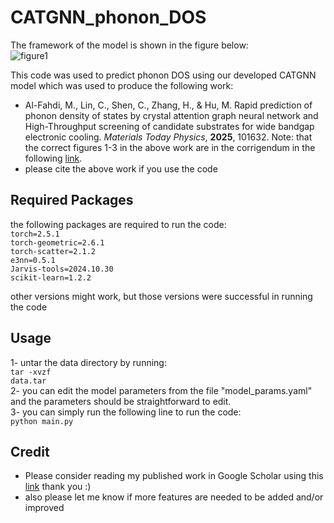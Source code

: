 # CATGNN_phonon_DOS
The framework of the model is shown in the figure below:</br>
![figure1](https://github.com/user-attachments/assets/169ce72d-256a-4428-9ae6-3a871d8a8ed2)


This code was used to predict phonon DOS using our developed CATGNN model which was used to produce the following work:</br>
- Al-Fahdi, M., Lin, C., Shen, C., Zhang, H., & Hu, M. Rapid prediction of phonon density
of states by crystal attention graph neural network and High-Throughput screening of candidate
substrates for wide bandgap electronic cooling. *Materials Today Physics*, **2025**, 101632.
Note: that the correct figures 1-3 in the above work are in the corrigendum in the following [link](https://www.sciencedirect.com/science/article/pii/S2542529325000094?via%3Dihub).
- please cite the above work if you use the code

## Required Packages
the following packages are required to run the code:</br>
<code>torch=2.5.1</code></br>
<code>torch-geometric=2.6.1</code></br>
<code>torch-scatter=2.1.2</code></br>
<code>e3nn=0.5.1</code></br>
<code>Jarvis-tools=2024.10.30</code></br>
<code>scikit-learn=1.2.2</code></br>

other versions might work, but those versions were successful in running the code

## Usage
1- untar the data directory by running:</br>
<code>tar -xvzf data.tar</code></br>
2- you can edit the model parameters from the file "model_params.yaml" and the parameters should be straightforward to edit.</br>
3- you can simply run the following line to run the code:</br>
<code>python main.py</code>

## Credit
* Please consider reading my published work in Google Scholar using this [link](https://scholar.google.com/citations?user=5tkWy4AAAAAJ&hl=en&oi=ao) thank you :)
* also please let me know if more features are needed to be added and/or improved 
